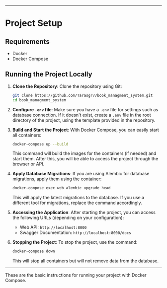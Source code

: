 
---

# Project Setup

## Requirements

- Docker
- Docker Compose

## Running the Project Locally

1. **Clone the Repository**:
   Clone the repository using Git:

   ```bash
   git clone https://github.com/Tarasgr7/book_managment_system.git
   cd book_managment_system
   ```

2. **Configure `.env` file**:
   Make sure you have a `.env` file for settings such as database connection. If it doesn't exist, create a `.env` file in the root directory of the project, using the template provided in the repository.

3. **Build and Start the Project**:
   With Docker Compose, you can easily start all containers:

   ```bash
   docker-compose up --build
   ```

   This command will build the images for the containers (if needed) and start them. After this, you will be able to access the project through the browser or API.

4. **Apply Database Migrations**:
   If you are using Alembic for database migrations, apply them using the container:

   ```bash
   docker-compose exec web alembic upgrade head
   ```

   This will apply the latest migrations to the database. If you use a different tool for migrations, replace the command accordingly.

5. **Accessing the Application**:
   After starting the project, you can access the following URLs (depending on your configuration):

   - Web API: `http://localhost:8000`
   - Swagger Documentation: `http://localhost:8000/docs`

6. **Stopping the Project**:
   To stop the project, use the command:

   ```bash
   docker-compose down
   ```

   This will stop all containers but will not remove data from the database.

---

These are the basic instructions for running your project with Docker Compose.
